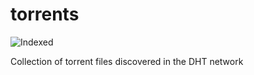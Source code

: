 torrents 
========
![Indexed](https://img.shields.io/badge/indexed-122926-blue)

Collection of torrent files discovered in the DHT network

